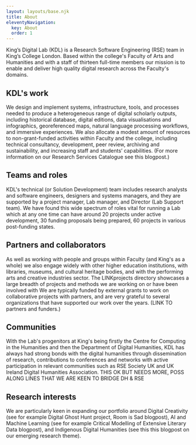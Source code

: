 ```yaml
---
layout: layouts/base.njk
title: About
eleventyNavigation:
  key: About
  order: 1
---
```


King’s Digital Lab (KDL) is a Research Software Engineering (RSE) team in King’s College London. Based within the college's Faculty of Arts and Humanities and with a staff of thirteen full-time members our mission is to enable and deliver high quality digital research across the Faculty's domains. 

## KDL's work
We design and implement systems, infrastructure, tools, and processes needed to produce a heterogeneous range of digital scholarly outputs, including historical database, digital editions, data visualisations and infographics, georeferenced maps, natural language processing workflows, and immersive experiences. We also allocate a modest amount of resources to non-grant-funded activities within Faculty and the college, including technical consultancy, development, peer review, archiving and sustainability, and increasing staff and students’ capabilities. (For more information on our Research Services Catalogue see this blogpost.)

## Teams and roles
KDL's technical (or Solution Development) team includes research analysts and software engineers, designers and systems managers, and they are supported by a project manager, Lab manager, and Director (Lab Support team). We have found this wide spectrum of roles vital for running a Lab which at any one time can have around 20 projects under active development, 30 funding proposals being prepared, 60 projects in various post-funding states.

## Partners and collaborators
As well as working with people and groups within Faculty (and King's as a whole) we also engage widely with other higher education institutions, with libraries, museums, and cultural heritage bodies, and with the performing arts and creative industries sector. The LINKprojects directory showcases a large breadth of projects and methods we are working on or have been involved with   We are typically funded by external grants to work on collaborative projects with partners, and are very grateful to several organizations that have supported our work over the years. (LINK TO partners and funders.)

## Communities
With the Lab's progenitors at King's being firstly the Centre for Computing in the Humanities and then the Department of Digital Humanities, KDL has always had strong bonds with the digital humanities through dissemination of research, contributions to conferences and networks with active participation in relevant communities such as RSE Society UK and UK Ireland Digital Humanities Association. THIS OK BUT NEEDS MORE, POSS ALONG LINES THAT WE ARE KEEN TO BRIDGE DH & RSE

## Research interests
We are particularly keen in expanding our portfolio around Digital Creativity (see for example Digital Ghost Hunt project, Room is Sad blogpost), AI and Machine Learning (see for example Critical Modelling of Extensive Literary Data blogpost), and Indigenous Digital Humanities (see this this blogpost on our emerging research theme). 
